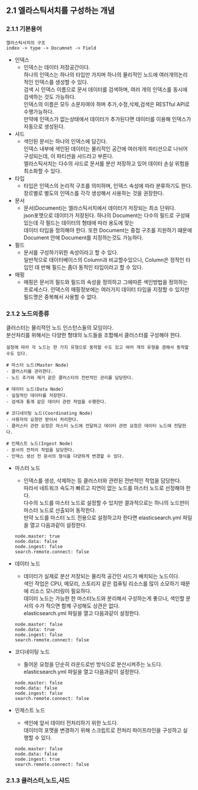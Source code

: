 ## 2.1 엘라스틱서치를 구성하는 개념

### 2.1.1 기본용어
~~~
엘라스틱서치의 구조
index -> type -> Documnet -> Field
~~~
- 인덱스
  - 인덱스는 데이터 저장공간이다.  
  하나의 인덱스는 하나의 타입만 가지며 하나의 물리적인 노드에 여러개의논리적인 인덱스를 생성할 수 있다.  
  검색 시 인덱스 이름으로 문서 데이터를 검색하며, 여러 개의 인덱스를 동시에 검색하는 것도 가능하다.  
  인덱스의 이름은 모두 소문자여야 하며 추가,수정,삭제,검색은 RESTful API로 수행가능하다.  
  만약에 인덱스가 없는상태에서 데이터가 추가된다면 데이터를 이용해 인덱스가 자동으로 생성된다.
- 샤드
  - 색인된 문서는 하나의 인덱스에 담긴다.  
  인덱스 내부에 색인된 데이터는 물리적인 공간에 여러개의 파티션으로 나뉘어 구성되는데, 이 파티션을 샤드라고 부른다.  
  엘라스틱서치는 다수의 샤드로 문서를 분산 저장하고 있어 데이터 손실 위험을 최소화할 수 있다.
- 타입
  - 타입은 인덱스의 논리적 구조를 의미하며, 인덱스 속성에 따라 분류하기도 한다.  
  장르별로 별도의 인덱스를 각각 생성해서 사용하는 것을 권장한다.
- 문서
  - 문서(Document)는 엘라스틱서치에서 데이터가 저장되는 최소 단위다.  
  json포맷으로 데이터가 저장된다. 하나의 Document는 다수의 필드로 구성돼 있는데 각 필드는 데이터의 형태에 따라 용도에 맞는  
  데이터 타입을 정의해야 한다. 또한 Document는 중첩 구조를 지원하기 떄문에 Document 안에 Document를 지정하는것도 가능하다.
- 필드
  - 문서를 구성하기위한 속성이라고 할 수 있다.  
  일반적으로 데이터베이스의 Column과 비교할수있으나, Column은 정적인 타입인 데 반해 필드는 좀더 동적인 타입이라고 할 수 있다.
- 매핑
  - 매핑은 문서의 필드와 필드의 속성을 정의하고 그에따른 색인방법을 정의하는 프로세스다.
  인덱스의 매핑정보에는 여러가지 데이터 타입을 지정할 수 있지만 필드명은 중복해서 사용할 수 없다.

### 2.1.2 노드의종류
클러스터는 물리적인 노드 인스턴스들의 모임이다.  
분산처리를 위해서는 다양한 형태의 노드들을 조합해서 클러스터를 구성해야 한다.
~~~text
설정에 따라 각 노드는 한 가지 유형으로 동작할 수도 있고 여러 개의 유형을 겸해서 동작할 수도 있다.

# 마스터 노드(Master Node)
- 클러스터를 관리한다.
- 노드 추가와 제거 같은 클러스터의 전반적인 관리를 담당한다.

# 데이터 노드(Data Node)
- 실질적인 데이터를 저장한다.
- 검색과 통계 같은 데이터 관련 작업을 수행한다.

# 코디네이팅 노드(Coordinating Node)
- 사용자의 요청만 받아서 처리한다.
- 클러스터 관련 요청은 마스터 노드에 전달하고 데이터 관련 요청은 데이터 노드에 전달한다.

# 인제스트 노드(Ingest Node)
- 문서의 전처리 작업을 담당한다.
- 인덱스 생선 전 문서의 형식을 다양하게 변경할 수 있다.
~~~

- 마스터 노드
  - 인덱스를 생성, 삭제하는 등 클러스터와 관련된 전반적인 작업을 담당한다.  
  따라서 네트워크 속도가 빠르고 지연이 없는 노드를 마스터 노드로 선정해야 한다.  
  다수의 노드를 마스터 노드로 설정할 수 있지만 결과적으로는 하나의 노드만이 마스터 노드로 선출되어 동작한다.  
  만약 노드를 마스터 노드 전용으로 설정하고자 한다면 elasticsearch.yml 파일을 열고 다음과같이 설정한다.
  ~~~
  node.master: true
  node.data: false
  node.ingest: false
  search.remote.connect: false
  ~~~
  
- 데이터 노드
  - 데이터가 실제로 분산 저장되는 물리적 공간인 샤드가 배치되는 노드이다.  
  색인 작업은 CPU, 메모리, 스토리지 같은 컴퓨팅 리소스를 많이 소모하기 때문에 리소스 모니터링이 필요하다.  
  데이터 노드는 가능한 한 마스터노드와 분리해서 구성하는게 좋으나, 색인할 문서의 수가 적으면 함께 구성해도 상관은 없다.  
  elasticsearch.yml 파일을 열고 다음과같이 설정한다.
  ~~~
  node.master: false
  node.data: true
  node.ingest: false
  search.remote.connect: false
  ~~~
  
- 코디네이팅 노드
  - 들어온 요청을 단순히 라운드로빈 방식으로 분산시켜주는 노드다.  
  elasticsearch.yml 파일을 열고 다음과같이 설정한다.
  ~~~
  node.master: false
  node.data: false
  node.ingest: false
  search.remote.connect: false
  ~~~
  
- 인제스트 노드
  - 색인에 앞서 데이터 전처리하기 위한 노드다.  
  데이터의 포맷을 변경하기 위해 스크립트로 전처리 파이프라인을 구성하고 실행할 수 있다.  
  ~~~
  node.master: false
  node.data: false
  node.ingest: true
  search.remote.connect: false
  ~~~
  
### 2.1.3 클러스터,노드,샤드
